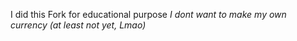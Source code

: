 I did this Fork for educational purpose
*I dont want to make my own currency (at least not yet, Lmao)*
